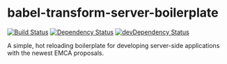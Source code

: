 # babel-transform-server-boilerplate

[![Build Status](https://travis-ci.org/jaredbrookswhite/babel-transform-server-boilerplate.svg)](https://travis-ci.org/jaredbrookswhite/babel-transform-server-boilerplate)
[![Dependency Status](https://david-dm.org/jaredbrookswhite/babel-transform-server-boilerplate.svg?style=flat-square)](https://david-dm.org/jaredbrookswhite/babel-transform-server-boilerplate)
[![devDependency Status](https://david-dm.org/jaredbrookswhite/babel-transform-server-boilerplate/dev-status.svg?style=flat-square)](https://david-dm.org/ejaredbrookswhite/babel-transform-server-boilerplate#info=devDependencies)



A simple, hot reloading boilerplate for developing server-side applications with the newest EMCA proposals.
